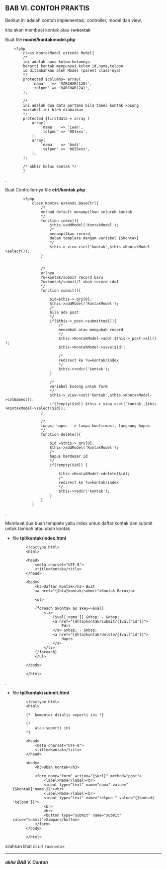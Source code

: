 ## BAB VI. CONTOH PRAKTIS

Berikut ini adalah contoh implementasi, controller, model dan view, 

kita akan membuat kontak atau **`?u=kontak`**

Buat file **model/kontakmodel.php**

        <?php
            class KontakModel extends Model{
            /* 
            ini adalah nama kolom-kolomnya 
            berarti kontak mempunyai kolom id,nama,telpon 
            id ditambahkan oleh Model (parent class-nya)
            */
            protected $columns= array(
                'nama'   => 'VARCHAR(128)',
                'telpon' => 'VARCHAR(24)',
            );
                
            /* 
            ini adalah dua data pertama bila tabel kontak kosong
            variabel ini bleh diabaikan
            */
            protected $firstdata = array (
                array(
                    'nama'   => 'iwan',
                    'telpon' => '081xxx',
                ),
                array(
                    'nama'   => 'budi',
                    'telpon' => '0855xxx',
                ),
            );
            
            /* akhir kelas kontak */
            }        
            
.

Buat Controllernya file **ctrl/kontak.php**

            <?php
                class Kontak extends BaseCtrl{
                    /*
                    method default menampilkan seluruh kontak
                    */
                    function index(){
                        $this->addModel('KontakModel');
                        /* 
                        menampilkan record, 
                        dalam template dengam variabel {$kontak}
                        */
                        $this->_view->set('kontak',$this->KontakModel->select());
                    }

            
                    /* 
                    urlnya
                    ?u=kontak/submit record baru
                    ?u=kontak/submit/1 ubah record id=1
                    */    
                    function submit(){

                        $id=$this->_qry[0];
                        $this->addModel('KontakModel');
                        /*
                        bila ada post
                        */
                        if($this->_post->submitted()){
                            /* 
                            menambah atau mengubah record
                            */
                            $this->KontakModel->add( $this->_post->all() );
                            $this->KontakModel->save($id);

                            /*
                            redirect ke ?u=kontak/index
                            */
                            $this->redir('kontak');
                        }

                        /* 
                        variabel kosong untuk form
                        */
                        $this->_view->set('kontak',$this->KontakModel->colNames());
                        if(!empty($id)) $this->_view->set('kontak',$this->KontakModel->select($id));
                    }
        
                    /* 
                    fungsi hapus --> tanpa konfirmasi, langsung hapus
                    */
                    function delete(){

                        $id =$this->_qry[0];
                        $this->addModel('KontakModel');
                        /*
                        hapus berdasar id
                        */
                        if(!empty($id)) {
                            
                            $this->KontakModel->delete($id);
                            /*
                            redirect ke ?u=kontak/index
                            */
                            $this->redir('kontak');
                        }
                    }
                }



.

Membuat dua buah template yaitu index untuk daftar kontak dan submit untuk tambah atau ubah kontak

- file **tpl/kontak/index.html**
    
            <!doctype html>
            <html>

            <head>
                <meta charset="UTF-8">
                <title>Kontak</title>
            </head>

            <body>
                <h3>Daftar Kontak</h3> Buat 
                <a href="{$hta}kontak/submit">Kontak Baru</a>
                
                <ul>
                
                {foreach $kontak as $key=>$val}
                    <li>
                        {$val['nama']} &nbsp; - &nbsp;
                        <a href="{$hta}kontak/submit/{$val['id']}">
                            Edit
                        </a> &nbsp; - &nbsp;
                        <a href="{$hta}kontak/delete/{$val['id']}">
                            Hapus
                        </a>
                    </li>
                {/foreach}
                </ul>
    
            </body>

            </html>
                
.

- file **tpl/kontak/submit.html**


            <!doctype html>
            <html>
            
            {*  komentar ditulis seperti ini *}
            
            {*
                atau seperti ini    
            *}
            
            <head>
                <meta charset="UTF-8">
                <title>Kontak</title>
            </head>

            <body>
                <h3>Ubah Kontak</h3>
                
                <form name="form" action="{$url}" method="post">
                    <label>Nama</label><br>
                    <input type="text" name="nama" value="{$kontak['nama']}"><br>
                    <label>Nama</label><br>
                    <input type="text" name="telpon " value="{$kontak[ 'telpon']}">
                    <br>
                    <br>
                    <button type="submit" name="submit" value="submit">Simpan</button>
                </form>
            </body>

            </html>
            
silahkan  lihat di url `?u=kontak`
                
---
##### akhir BAB V. Contoh
